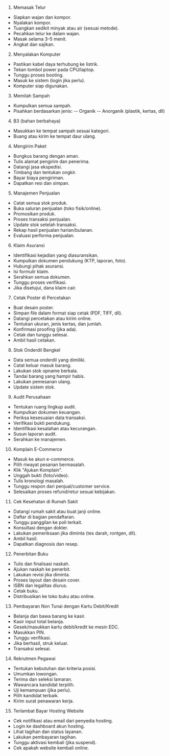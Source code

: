 1. Memasak Telur

- Siapkan wajan dan kompor.
- Nyalakan kompor.
- Tuangkan sedikit minyak atau air (sesuai metode).
- Pecahkan telur ke dalam wajan.
- Masak selama 3–5 menit.
- Angkat dan sajikan.

2. Menyalakan Komputer

- Pastikan kabel daya terhubung ke listrik.
- Tekan tombol power pada CPU/laptop.
- Tunggu proses booting.
- Masuk ke sistem (login jika perlu).
- Komputer siap digunakan.

3. Memilah Sampah

- Kumpulkan semua sampah.
- Pisahkan berdasarkan jenis:
  -- Organik
  -- Anorganik (plastik, kertas, dll)

4. B3 (bahan berbahaya)

- Masukkan ke tempat sampah sesuai kategori.
- Buang atau kirim ke tempat daur ulang.

4. Mengirim Paket

- Bungkus barang dengan aman.
- Tulis alamat pengirim dan penerima.
- Datangi jasa ekspedisi.
- Timbang dan tentukan ongkir.
- Bayar biaya pengiriman.
- Dapatkan resi dan simpan.

5. Manajemen Penjualan

- Catat semua stok produk.
- Buka saluran penjualan (toko fisik/online).
- Promosikan produk.
- Proses transaksi penjualan.
- Update stok setelah transaksi.
- Rekap hasil penjualan harian/bulanan.
- Evaluasi performa penjualan.

6. Klaim Asuransi

- Identifikasi kejadian yang diasuransikan.
- Kumpulkan dokumen pendukung (KTP, laporan, foto).
- Hubungi pihak asuransi.
- Isi formulir klaim.
- Serahkan semua dokumen.
- Tunggu proses verifikasi.
- Jika disetujui, dana klaim cair.

7. Cetak Poster di Percetakan

- Buat desain poster.
- Simpan file dalam format siap cetak (PDF, TIFF, dll).
- Datangi percetakan atau kirim online.
- Tentukan ukuran, jenis kertas, dan jumlah.
- Konfirmasi proofing (jika ada).
- Cetak dan tunggu selesai.
- Ambil hasil cetakan.

8. Stok Onderdil Bengkel

- Data semua onderdil yang dimiliki.
- Catat keluar masuk barang.
- Lakukan stok opname berkala.
- Tandai barang yang hampir habis.
- Lakukan pemesanan ulang.
- Update sistem stok.

9. Audit Perusahaan

- Tentukan ruang lingkup audit.
- Kumpulkan dokumen keuangan.
- Periksa kesesuaian data transaksi.
- Verifikasi bukti pendukung.
- Identifikasi kesalahan atau kecurangan.
- Susun laporan audit.
- Serahkan ke manajemen.

10. Komplain E-Commerce

- Masuk ke akun e-commerce.
- Pilih riwayat pesanan bermasalah.
- Klik "Ajukan Komplain".
- Unggah bukti (foto/video).
- Tulis kronologi masalah.
- Tunggu respon dari penjual/customer service.
- Selesaikan proses refund/retur sesuai kebijakan.

11. Cek Kesehatan di Rumah Sakit

- Datangi rumah sakit atau buat janji online.
- Daftar di bagian pendaftaran.
- Tunggu panggilan ke poli terkait.
- Konsultasi dengan dokter.
- Lakukan pemeriksaan jika diminta (tes darah, rontgen, dll).
- Ambil hasil.
- Dapatkan diagnosis dan resep.

12. Penerbitan Buku

- Tulis dan finalisasi naskah.
- Ajukan naskah ke penerbit.
- Lakukan revisi jika diminta.
- Proses layout dan desain cover.
- ISBN dan legalitas diurus.
- Cetak buku.
- Distribusikan ke toko buku atau online.

13. Pembayaran Non Tunai dengan Kartu Debit/Kredit

- Belanja dan bawa barang ke kasir.
- Kasir input total belanja.
- Gesek/masukkan kartu debit/kredit ke mesin EDC.
- Masukkan PIN.
- Tunggu verifikasi.
- Jika berhasil, struk keluar.
- Transaksi selesai.

14. Rekrutmen Pegawai

- Tentukan kebutuhan dan kriteria posisi.
- Umumkan lowongan.
- Terima dan seleksi lamaran.
- Wawancara kandidat terpilih.
- Uji kemampuan (jika perlu).
- Pilih kandidat terbaik.
- Kirim surat penawaran kerja.

15. Terlambat Bayar Hosting Website

- Cek notifikasi atau email dari penyedia hosting.
- Login ke dashboard akun hosting.
- Lihat tagihan dan status layanan.
- Lakukan pembayaran tagihan.
- Tunggu aktivasi kembali (jika suspend).
- Cek apakah website kembali online.
